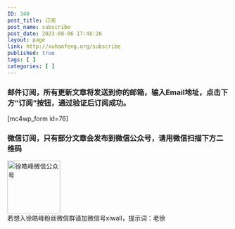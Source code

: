 ```yaml
---
ID: 340
post_title: 订阅
post_name: subscribe
post_date: 2023-08-06 17:48:26
layout: page
link: http://xuhaofeng.org/subscribe
published: true
tags: [ ]
categories: [ ]
---
```

<h3>邮件订阅，所有更新文章将发送到你的邮箱，输入Email地址，点击下方“订阅”按钮，通过验证后订阅成功。</h3>
[mc4wp_form id=76]
<h3>微信订阅，只有部分文章会发布到微信公众号，请用微信扫描下方二维码</h3>
<img class="alignnone size-full wp-image-16" src="http://xuhaofeng.org/wp-content/uploads/2021/02/徐皓峰微信.jpg" alt="徐皓峰微信公众号" width="120" height="120" />
<div><article data-content="[{&quot;type&quot;:&quot;block&quot;,&quot;id&quot;:&quot;KZeV-1650809259402&quot;,&quot;name&quot;:&quot;paragraph&quot;,&quot;data&quot;:{},&quot;nodes&quot;:[{&quot;type&quot;:&quot;text&quot;,&quot;id&quot;:&quot;fLtp-1650809259402&quot;,&quot;leaves&quot;:[{&quot;text&quot;:&quot;https://pan.baidu.com/s/1NLNQidvB0z5aDiJoox3EQw \n提取码:z7w1&quot;,&quot;marks&quot;:[]}]}],&quot;state&quot;:{}}]">
<div></div>
</article></div>
<div>若想入徐皓峰粉丝微信群请加微信号xiwall，提示词：老徐</div>
<div></div>
<div></div>